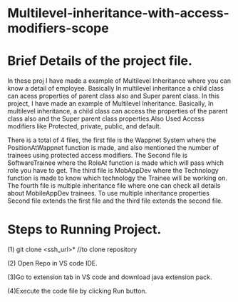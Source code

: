 # Multilevel-inheritance-with-access-modifiers-scope

# Brief Details of the project file.

In these proj I have made a example of Multilevel Inheritance where you can know a detail of employee. Basically In multilevel inheritance a child class can acess properties of parent class also and Super parent class. In this project, I have made an example of Multilevel Inheritance. Basically, In multilevel inheritance, a child class can access the properties of the parent class also and the Super parent class properties.Also Used Access modifiers like Protected, private, public, and default.

There is a total of 4 files, the first file is the Wappnet System where the PositionAtWappnet function is made, and also mentioned the number of trainees using protected access modifiers. The Second file is SoftwareTrainee where the RoleAt function is made which will pass which role you have to get. The third file is MobAppDev where the Technology function is made to know which technology the Trainee will be working on. The fourth file is multiple inheritance file where one can check all details about MobileAppDev trainees. To use multiple inheritance properties Second file extends the first file and the third file extends the second file.

# Steps to Running Project.

(1) git clone <ssh_url>*  //to clone repository

(2) Open Repo in VS code IDE.

(3)Go to extension tab in VS code and download java extension pack.

(4)Execute the code file by clicking Run button.


